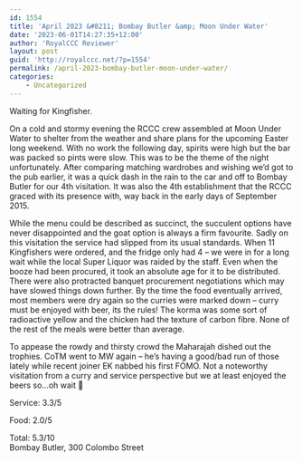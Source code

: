 ```yaml
---
id: 1554
title: 'April 2023 &#8211; Bombay Butler &amp; Moon Under Water'
date: '2023-06-01T14:27:35+12:00'
author: 'RoyalCCC Reviewer'
layout: post
guid: 'http://royalccc.net/?p=1554'
permalink: /april-2023-bombay-butler-moon-under-water/
categories:
    - Uncategorized
---
```


Waiting for Kingfisher.

On a cold and stormy evening the RCCC crew assembled at Moon Under Water to shelter from the weather and share plans for the upcoming Easter long weekend. With no work the following day, spirits were high but the bar was packed so pints were slow. This was to be the theme of the night unfortunately. After comparing matching wardrobes and wishing we’d got to the pub earlier, it was a quick dash in the rain to the car and off to Bombay Butler for our 4th visitation. It was also the 4th establishment that the RCCC graced with its presence with, way back in the early days of September 2015.

While the menu could be described as succinct, the succulent options have never disappointed and the goat option is always a firm favourite. Sadly on this visitation the service had slipped from its usual standards. When 11 Kingfishers were ordered, and the fridge only had 4 – we were in for a long wait while the local Super Liquor was raided by the staff. Even when the booze had been procured, it took an absolute age for it to be distributed. There were also protracted banquet procurement negotiations which may have slowed things down further. By the time the food eventually arrived, most members were dry again so the curries were marked down – curry must be enjoyed with beer, its the rules! The korma was some sort of radioactive yellow and the chicken had the texture of carbon fibre. None of the rest of the meals were better than average.

To appease the rowdy and thirsty crowd the Maharajah dished out the trophies. CoTM went to MW again – he’s having a good/bad run of those lately while recent joiner EK nabbed his first FOMO. Not a noteworthy visitation from a curry and service perspective but we at least enjoyed the beers so…oh wait 🙁

Service: 3.3/5

Food: 2.0/5

Total: 5.3/10  
Bombay Butler, 300 Colombo Street
